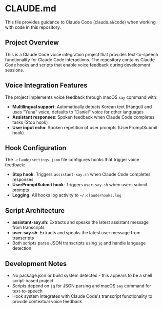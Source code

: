 # CLAUDE.md

This file provides guidance to Claude Code (claude.ai/code) when working with code in this repository.

## Project Overview

This is a Claude Code voice integration project that provides text-to-speech functionality for Claude Code interactions. The repository contains Claude Code hooks and scripts that enable voice feedback during development sessions.

## Voice Integration Features

The project implements voice feedback through macOS `say` command with:
- **Multilingual support**: Automatically detects Korean text (Hangul) and uses "Yuna" voice, defaults to "Daniel" voice for other languages
- **Assistant responses**: Spoken feedback when Claude Code completes tasks (Stop hook)
- **User input echo**: Spoken repetition of user prompts (UserPromptSubmit hook)

## Hook Configuration

The `.claude/settings.json` file configures hooks that trigger voice feedback:
- **Stop hook**: Triggers `assistant-say.sh` when Claude Code completes responses
- **UserPromptSubmit hook**: Triggers `user-say.sh` when users submit prompts
- **Logging**: All hooks log activity to `~/.claude/hooks.log`

## Script Architecture

- **assistant-say.sh**: Extracts and speaks the latest assistant message from transcripts
- **user-say.sh**: Extracts and speaks the latest user message from transcripts
- Both scripts parse JSON transcripts using `jq` and handle language detection

## Development Notes

- No package.json or build system detected - this appears to be a shell script-based project
- Scripts depend on `jq` for JSON parsing and macOS `say` command for text-to-speech
- Hook system integrates with Claude Code's transcript functionality to provide contextual voice feedback
